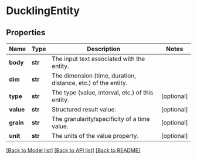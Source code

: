 # DucklingEntity

## Properties
Name | Type | Description | Notes
------------ | ------------- | ------------- | -------------
**body** | **str** | The input text associated with the entity. | 
**dim** | **str** | The dimension (time, duration, distance, etc.) of the entity. | 
**type** | **str** | The type (value, interval, etc.) of this entity. | [optional] 
**value** | **str** | Structured result value. | [optional] 
**grain** | **str** | The granularity/specificity of a time value. | [optional] 
**unit** | **str** | The units of the value property. | [optional] 

[[Back to Model list]](../README.md#documentation-for-models) [[Back to API list]](../README.md#documentation-for-api-endpoints) [[Back to README]](../README.md)


